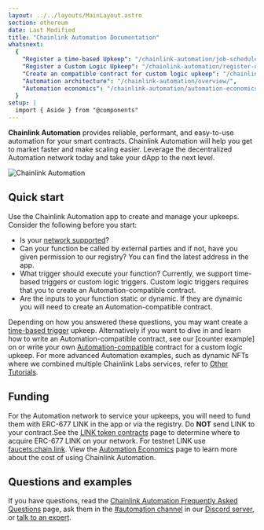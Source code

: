 ```yaml
---
layout: ../../layouts/MainLayout.astro
section: ethereum
date: Last Modified
title: "Chainlink Automation Documentation"
whatsnext:
  {
    "Register a time-based Upkeep": "/chainlink-automation/job-scheduler/",
    "Register a Custom Logic Upkeep": "/chainlink-automation/register-upkeep/",
    "Create an compatible contract for custom logic upkeep": "/chainlink-automation/compatible-contracts/",
    "Automation architecture": "/chainlink-automation/overview/",
    "Automation economics": "/chainlink-automation/automation-economics/",
  }
setup: |
  import { Aside } from "@components"
---
```



 **Chainlink Automation** provides reliable, performant, and easy-to-use automation for your smart contracts. Chainlink Automation will help you get to market faster and make scaling easier. Leverage the decentralized Automation network today and take your dApp to the next level.


![Chainlink Automation](/images/contract-devs/automation/automation_intro.gif)

## Quick start
Use the Chainlink Automation app to create and manage your upkeeps. Consider the following before you start:

- Is your [network supported](/chainlink-automation/supported-networks/)?
- Can your function be called by external parties and if not, have you given permission to our registry? You can find the latest address in the app.
- What trigger should execute your function? Currently, we support time-based triggers or custom logic triggers. Custom logic triggers requires that you to create an Automation-compatible contract.
- Are the inputs to your function static or dynamic. If they are dynamic you will need to create an Automation-compatible contract.


Depending on how you answered these questions, you may want create a [time-based trigger](/chainlink-automation/job-scheduler/) upkeep. Alternatively if you want to dive in and learn how to write an Automation-compatible contract, see our [counter example] on or write your own [Automation-compatible](/chainlink-automation/compatible-contracts/) contract for a custom logic upkeep. 
For more advanced Automation examples, such as dynamic NFTs where we combined multiple Chainlink Labs services, refer to [Other Tutorials](/getting-started/other-tutorials/).


## Funding

For the Automation network to service your upkeeps, you will need to fund them with ERC-677 LINK in the app or via the registry. Do **NOT** send LINK to your contract.See the [LINK token contracts](/resources/link-token-contracts/) page to determine where to acquire ERC-677 LINK on your network. For testnet LINK use [faucets.chain.link](https://faucets.chain.link/). View the [Automation Economics](/chainlink-automation/automation-economics) page to learn more about the cost of using Chainlink Automation.


## Questions and examples

If you have questions, read the [Chainlink Automation Frequently Asked Questions](/chainlink-automation/faqs/) page, ask them in the [#automation channel](https://discord.com/channels/592041321326182401/821350860302581771) in our [Discord server](https://discord.gg/qj9qarT), or [talk to an expert](https://chainlinkcommunity.typeform.com/to/OYQO67EF?page=docs-automation).


